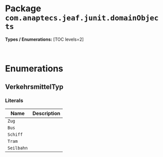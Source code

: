 # Package `com.anaptecs.jeaf.junit.domainObjects`

**Types / Enumerations:**
[TOC levels=2]



<br>

# Enumerations
## VerkehrsmittelTyp


### Literals

| Name | Description |
|------|-------------|
| `Zug` |  |
| `Bus` |  |
| `Schiff` |  |
| `Tram` |  |
| `Seilbahn` |  |

